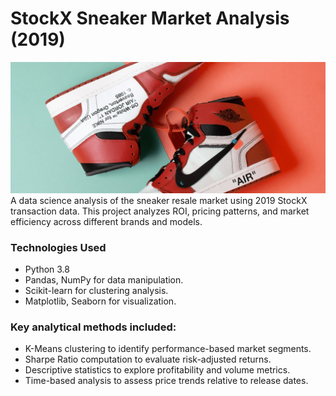 # StockX Sneaker Market Analysis (2019)
![Project Banner](reports/figures/banner.png)
A data science analysis of the sneaker resale market using 2019 StockX transaction data. This project analyzes ROI, pricing patterns, and market efficiency across different brands and models.

### Technologies Used
- Python 3.8
- Pandas, NumPy for data manipulation.
- Scikit-learn for clustering analysis.
- Matplotlib, Seaborn for visualization.

### Key analytical methods included:
- K-Means clustering to identify performance-based market segments.
- Sharpe Ratio computation to evaluate risk-adjusted returns.
- Descriptive statistics to explore profitability and volume metrics.
- Time-based analysis to assess price trends relative to release dates.
